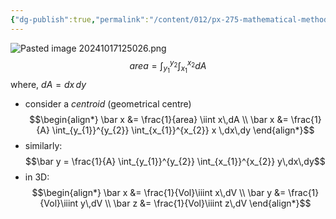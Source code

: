 ```yaml
---
{"dg-publish":true,"permalink":"/content/012/px-275-mathematical-methods/b-coordinate-systems-and-integration/b2-4-integration/px-275-b2-multiple-integration/","created":"2024-11-25T10:50:32.000+00:00","updated":"2024-11-26T10:04:44.659+00:00"}
---
```


![Pasted image 20241017125026.png](/img/user/pics/Pasted%20image%2020241017125026.png)
$$area = \int_{y_{1}}^{y_{2}} \int_{x_{1}}^{x_{2}} dA$$
	where, $dA = dx\,dy$

- consider a *centroid* (geometrical centre)
$$\begin{align*}
	\bar x &= \frac{1}{area} \iint x\,dA \\
	\bar x &= \frac{1}{A} \int_{y_{1}}^{y_{2}} \int_{x_{1}}^{x_{2}} x \,dx\,dy
\end{align*}$$
- similarly: 
$$\bar y = \frac{1}{A} \int_{y_{1}}^{y_{2}} \int_{x_{1}}^{x_{2}} y\,dx\,dy$$
- in 3D: 
$$\begin{align*}
	\bar x &= \frac{1}{Vol}\iiint x\,dV \\
	\bar y &= \frac{1}{Vol}\iiint y\,dV \\
	\bar z &= \frac{1}{Vol}\iiint z\,dV
\end{align*}$$
